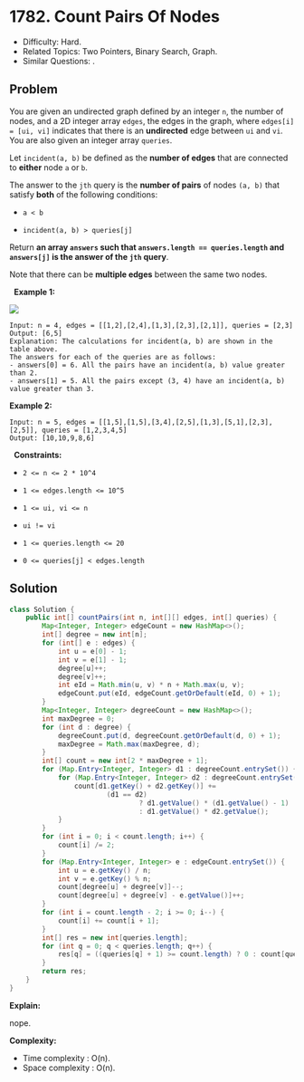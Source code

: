 # 1782. Count Pairs Of Nodes

- Difficulty: Hard.
- Related Topics: Two Pointers, Binary Search, Graph.
- Similar Questions: .

## Problem

You are given an undirected graph defined by an integer ```n```, the number of nodes, and a 2D integer array ```edges```, the edges in the graph, where ```edges[i] = [ui, vi]``` indicates that there is an **undirected** edge between ```ui``` and ```vi```. You are also given an integer array ```queries```.

Let ```incident(a, b)``` be defined as the **number of edges** that are connected to **either** node ```a``` or ```b```.

The answer to the ```jth``` query is the **number of pairs** of nodes ```(a, b)``` that satisfy **both** of the following conditions:


	
- ```a < b```
	
- ```incident(a, b) > queries[j]```


Return **an array **```answers```** such that **```answers.length == queries.length```** and **```answers[j]```** is the answer of the **```jth```** query**.

Note that there can be **multiple edges** between the same two nodes.

 
**Example 1:**

![](https://assets.leetcode.com/uploads/2021/06/08/winword_2021-06-08_00-58-39.png)

```
Input: n = 4, edges = [[1,2],[2,4],[1,3],[2,3],[2,1]], queries = [2,3]
Output: [6,5]
Explanation: The calculations for incident(a, b) are shown in the table above.
The answers for each of the queries are as follows:
- answers[0] = 6. All the pairs have an incident(a, b) value greater than 2.
- answers[1] = 5. All the pairs except (3, 4) have an incident(a, b) value greater than 3.
```

**Example 2:**

```
Input: n = 5, edges = [[1,5],[1,5],[3,4],[2,5],[1,3],[5,1],[2,3],[2,5]], queries = [1,2,3,4,5]
Output: [10,10,9,8,6]
```

 
**Constraints:**


	
- ```2 <= n <= 2 * 10^4```
	
- ```1 <= edges.length <= 10^5```
	
- ```1 <= ui, vi <= n```
	
- ```ui != vi```
	
- ```1 <= queries.length <= 20```
	
- ```0 <= queries[j] < edges.length```



## Solution

```java
class Solution {
    public int[] countPairs(int n, int[][] edges, int[] queries) {
        Map<Integer, Integer> edgeCount = new HashMap<>();
        int[] degree = new int[n];
        for (int[] e : edges) {
            int u = e[0] - 1;
            int v = e[1] - 1;
            degree[u]++;
            degree[v]++;
            int eId = Math.min(u, v) * n + Math.max(u, v);
            edgeCount.put(eId, edgeCount.getOrDefault(eId, 0) + 1);
        }
        Map<Integer, Integer> degreeCount = new HashMap<>();
        int maxDegree = 0;
        for (int d : degree) {
            degreeCount.put(d, degreeCount.getOrDefault(d, 0) + 1);
            maxDegree = Math.max(maxDegree, d);
        }
        int[] count = new int[2 * maxDegree + 1];
        for (Map.Entry<Integer, Integer> d1 : degreeCount.entrySet()) {
            for (Map.Entry<Integer, Integer> d2 : degreeCount.entrySet()) {
                count[d1.getKey() + d2.getKey()] +=
                        (d1 == d2)
                                ? d1.getValue() * (d1.getValue() - 1)
                                : d1.getValue() * d2.getValue();
            }
        }
        for (int i = 0; i < count.length; i++) {
            count[i] /= 2;
        }
        for (Map.Entry<Integer, Integer> e : edgeCount.entrySet()) {
            int u = e.getKey() / n;
            int v = e.getKey() % n;
            count[degree[u] + degree[v]]--;
            count[degree[u] + degree[v] - e.getValue()]++;
        }
        for (int i = count.length - 2; i >= 0; i--) {
            count[i] += count[i + 1];
        }
        int[] res = new int[queries.length];
        for (int q = 0; q < queries.length; q++) {
            res[q] = ((queries[q] + 1) >= count.length) ? 0 : count[queries[q] + 1];
        }
        return res;
    }
}
```

**Explain:**

nope.

**Complexity:**

* Time complexity : O(n).
* Space complexity : O(n).
